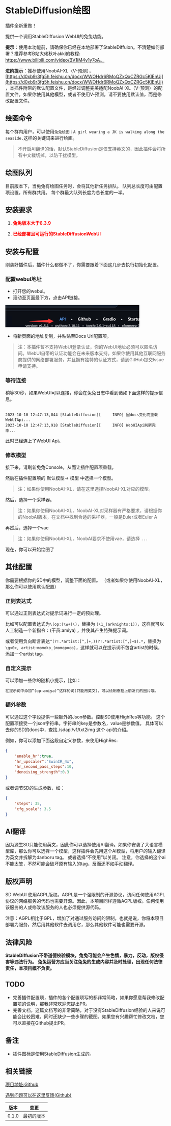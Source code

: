 # StableDiffusion绘图

插件全新重做！

提供一个调用StableDiffusion WebUI的兔兔功能。

**提示**：使用本功能前，请确保你已经在本地部署了StableDiffuion。不清楚如何部署？推荐参考B站大佬秋叶akki的教程: https://www.bilibili.com/video/BV1iM4y1y7oA。

**进阶提示**：推荐使用NoobAI-XL（V-预测），[https://d0xb9r3fg5h.feishu.cn/docx/WWOHdr6RMoQZxQxCZRGc5KlEnUi](https://d0xb9r3fg5h.feishu.cn/docx/WWOHdr6RMoQZxQxCZRGc5KlEnUi) ，本插件附带的默认配置文件，是经过调整完美适配NoobAI-XL（V-预测）的配置文件。如果你使用其他模型，或者不使用V-预测，请不要使用默认值，而是修改配置文件。

## 绘图命令

每个群内用户，可以使用`兔兔绘图：A girl wearing a JK is walking along the seaside.`这样的关键词来进行绘画。

> 不开启AI翻译的话，默认StableDiffusion是仅支持英文的，因此插件会将所有中文裁切掉，以防干扰模型。

## 绘图队列

目前版本下，当兔兔有绘图任务时，会将其他新任务排队。
队列总长度可由配置项设置，所有群共用。
每个群最大队列长度为总长度的一半。

## 安装要求

1. **<span style="color:red;"> 兔兔版本大于6.3.9</span>**

2. **<span style="color:red;"> 已经部署且可运行的StableDiffusionWebUI</span>**

## 安装与配置

刚装好插件后，插件什么都做不了，你需要跟着下面这几步去执行初始化配置。

### 配置webui地址

* 打开您的webui。
* 滚动至页面最下方，点击API链接。

![Alt text](https://raw.githubusercontent.com/hsyhhssyy/amiyabot-hsyhhssyy-stable-diffusion/master/images/image-2.png)

* 将新页面的地址复制，并粘贴至Docs Url配置项。

> 注：本插件暂不支持WebUI登录认证，你的WebUI地址必须可以匿名访问。WebUI自带的认证功能会在未来版本支持。如果你使用其他互联网服务商提供的网络部署服务，并且拥有独特的认证方式，请到GitHub提交Issue申请支持。

### 等待连接

稍等30秒，如果WebUI可以连接，你会在兔兔日志中看到诸如下面这样的提示信息。

```log

2023-10-10 12:47:13,844 [StableDiffusion][     INFO] 因docs变化而重载WebUIApi...
2023-10-10 12:47:13,918 [StableDiffusion][     INFO] WebUIApi刷新完毕...

```

此时已经连上了WebUI Api。

### 修改模型

接下来，请刷新兔兔Console，从而让插件配置项重载。

然后在插件配置项的 默认模型-> 模型 中选择一个模型。

> 注：如果你使用NoobAI-XL，请在这里选择NoobAI-XL对应的模型。

然后，选择一个采样器。

> 注：如果你使用NoobAI-XL，NoobAI-XL对采样器有严格要求，请根据你的NoobAI版本，在文档中找到合适的采样器，一般是Euler或者Euler A

再然后，选择一个vae

> 注：如果你使用NoobAI-XL，NoobAI要求不使用vae，请选择 `...`

现在，你可以开始绘图了

## 其他配置

你需要根据你的SD中的模型，调整下面的配置。
（或者如果你使用NoobAI-XL，那么你可以使用默认配置）

### 正则表达式

可以通过正则表达式对提示词进行一定的预处理。

比如可以配置表达式为`\(op:(\w+)\)`，替换为 `(\1_(arknights:1))`，这样就可以人工制造一个新指令：(干员:amiya) ，并使其产生特殊提示词。

或者使用负向断言表达`^(?!.*artist:[^,]+,)(?!.*artist:[^,]+$).*`，替换为`\g<0>, artist:momoko_(momopoco)`，这样就可以在提示词不包含artist的时候，添加一个artist tag。

### 自定义提示

可以添加一些你的随机小提示，比如：

`在提示词中添加“(op:amiya)”这样的词(只能用英文)，可以绘制泰拉上朋友们的图片哦。`

### 额外参数

可以通过这个字段提供一些额外的Json参数。控制SD使用HighRes等功能。
这个配置项接受一个json字符串。字符串的key是参数名，value是参数值。
具体可以去你的SD的docs中，查找 /sdapi/v1/txt2img 这个 api的介绍。

例如，你可以添加下面这段自定义参数，来使用HighRes:

```json
{
    "enable_hr":true,
    "hr_upscaler":"SwinIR_4x",
    "hr_second_pass_steps":10,
    "denoising_strength":0.3
}
```

或者调节SD的生成参数，如：
```json
{
    "steps": 35,
    "cfg_scale": 3.5
}
```

## AI翻译

因为源生SD只能使用英文，因此你可以选择使用AI翻译。如果你安装了大语言模型库，那么你可以选择一个模型，这样插件会先用这个AI模型，将用户的输入翻译为英文并拆解为danboru tag。
或者选择“不使用”以关闭。
注意，你选择的这个ai不能太笨，不然可能会破坏原有输入的tag，反而还不如手动翻译。

## 版权声明

SD WebUI 使用AGPL版权。AGPL是一个强限制的开源协议，访问任何使用AGPL协议的网络服务的代码也需要开源。因此，本项目同样遵循AGPL版权。任何使用该服务的人或修改该服务的人也必须提供源代码。

注意：AGPL相比于GPL，增加了对通过服务访问的限制，也就是说，你将本项目部署为服务，然后用其他软件去调用它，那么其他软件可能也需要开源。

## 法律风险

**StableDiffusion不带道德校验模块，兔兔可能会产生色情，暴力，反动，版权侵害等违法行为。**
**兔兔运营方应当关注兔兔的生成内容并及时处理，出现任何法律责任，本项目概不负责。**

## TODO

- 完善插件配置项，插件的各个配置项写的都非常简略，如果你愿意帮我修改配置项的说明，那我非常欢迎您提出PR。
- 完善文档，这篇文档写的非常简略，对于没有StableDiffusion经验的人来说可能会比较困难，同时还缺少一些步骤的截图。如果您有兴趣帮忙修改文档，您可以直接在Github提出PR。

## 备注

* 插件图标是使用StableDiffusion生成的。

## 相关链接

[项目地址:Github](https://github.com/hsyhhssyy/amiyabot-hsyhhssyy-stable-diffusion/)

[遇到问题可以在这里反馈(Github)](https://github.com/hsyhhssyy/amiyabot-hsyhhssyy-stable-diffusion/issues/new/)

|  版本   | 变更  |
|  ----  | ----  |
| 0.1.0  | 最初的版本 |